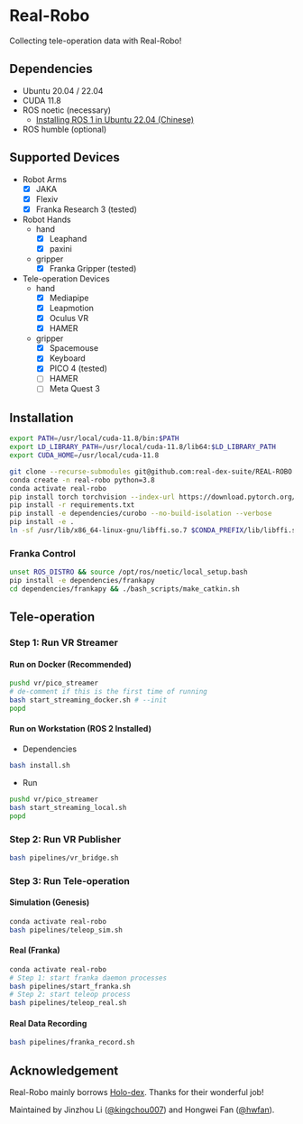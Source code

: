 # Real-Robo

Collecting tele-operation data with Real-Robo!

## Dependencies

- Ubuntu 20.04 / 22.04
- CUDA 11.8
- ROS noetic (necessary)
  - [Installing ROS 1 in Ubuntu 22.04 (Chinese)](https://www.bilibili.com/opus/890840405512290392)
- ROS humble (optional)

## Supported Devices

- Robot Arms
  - [x] JAKA
  - [x] Flexiv
  - [x] Franka Research 3 (tested)
- Robot Hands
  - hand
    - [x] Leaphand
    - [x] paxini
  - gripper
    - [x] Franka Gripper (tested)
- Tele-operation Devices
  - hand
    - [x] Mediapipe
    - [x] Leapmotion
    - [x] Oculus VR
    - [x] HAMER
  - gripper
    - [x] Spacemouse
    - [x] Keyboard
    - [x] PICO 4 (tested)
    - [ ] HAMER
    - [ ] Meta Quest 3
    
## Installation

```bash
export PATH=/usr/local/cuda-11.8/bin:$PATH
export LD_LIBRARY_PATH=/usr/local/cuda-11.8/lib64:$LD_LIBRARY_PATH
export CUDA_HOME=/usr/local/cuda-11.8

git clone --recurse-submodules git@github.com:real-dex-suite/REAL-ROBO.git -b hwfan-dev-genesis
conda create -n real-robo python=3.8
conda activate real-robo
pip install torch torchvision --index-url https://download.pytorch.org/whl/cu118
pip install -r requirements.txt
pip install -e dependencies/curobo --no-build-isolation --verbose
pip install -e .
ln -sf /usr/lib/x86_64-linux-gnu/libffi.so.7 $CONDA_PREFIX/lib/libffi.so.7
```

### Franka Control

```bash
unset ROS_DISTRO && source /opt/ros/noetic/local_setup.bash
pip install -e dependencies/frankapy
cd dependencies/frankapy && ./bash_scripts/make_catkin.sh
```

## Tele-operation

### Step 1: Run VR Streamer

#### Run on Docker (Recommended)

```bash
pushd vr/pico_streamer
# de-comment if this is the first time of running
bash start_streaming_docker.sh # --init
popd
```

#### Run on Workstation (ROS 2 Installed)

- Dependencies

```bash
bash install.sh
```

- Run

```bash
pushd vr/pico_streamer
bash start_streaming_local.sh
popd
```

### Step 2: Run VR Publisher

```bash
bash pipelines/vr_bridge.sh 
```

### Step 3: Run Tele-operation

#### Simulation (Genesis)

```bash
conda activate real-robo
bash pipelines/teleop_sim.sh
```

#### Real (Franka)

```bash
conda activate real-robo
# Step 1: start franka daemon processes
bash pipelines/start_franka.sh
# Step 2: start teleop process
bash pipelines/teleop_real.sh
```

#### Real Data Recording

```bash
bash pipelines/franka_record.sh
```

## Acknowledgement

Real-Robo mainly borrows [Holo-dex](https://github.com/SridharPandian/Holo-Dex). Thanks for their wonderful job!

Maintained by Jinzhou Li ([@kingchou007](https://github.com/kingchou007)) and Hongwei Fan ([@hwfan](https://github.com/hwfan)).